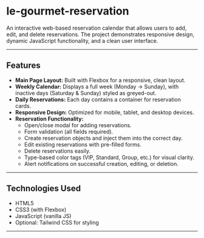# le-gourmet-reservation

An interactive web-based reservation calendar that allows users to add, edit, and delete reservations. The project demonstrates responsive design, dynamic JavaScript functionality, and a clean user interface.

---

## Features

- **Main Page Layout:** Built with Flexbox for a responsive, clean layout.
- **Weekly Calendar:** Displays a full week (Monday → Sunday), with inactive days (Saturday & Sunday) styled as greyed-out.
- **Daily Reservations:** Each day contains a container for reservation cards.
- **Responsive Design:** Optimized for mobile, tablet, and desktop devices.
- **Reservation Functionality:**
  - Open/close modal for adding reservations.
  - Form validation (all fields required).
  - Create reservation objects and inject them into the correct day.
  - Edit existing reservations with pre-filled forms.
  - Delete reservations easily.
  - Type-based color tags (VIP, Standard, Group, etc.) for visual clarity.
  - Alert notifications on successful creation, editing, or deletion.

---

## Technologies Used

- HTML5
- CSS3 (with Flexbox)
- JavaScript (vanilla JS)
- Optional: Tailwind CSS for styling

---